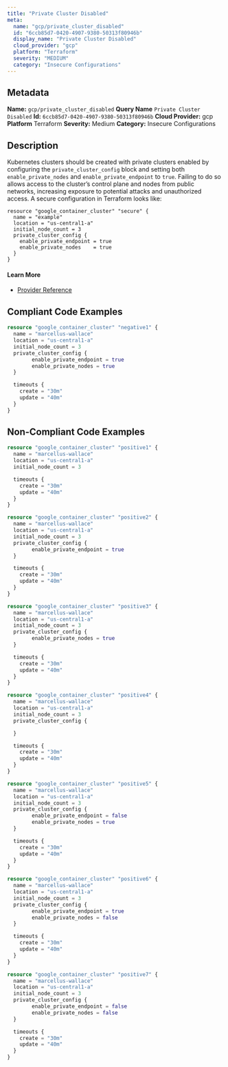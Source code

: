 ```yaml
---
title: "Private Cluster Disabled"
meta:
  name: "gcp/private_cluster_disabled"
  id: "6ccb85d7-0420-4907-9380-50313f80946b"
  display_name: "Private Cluster Disabled"
  cloud_provider: "gcp"
  platform: "Terraform"
  severity: "MEDIUM"
  category: "Insecure Configurations"
---
```

## Metadata
**Name:** `gcp/private_cluster_disabled`
**Query Name** `Private Cluster Disabled`
**Id:** `6ccb85d7-0420-4907-9380-50313f80946b`
**Cloud Provider:** gcp
**Platform** Terraform
**Severity:** Medium
**Category:** Insecure Configurations
## Description
Kubernetes clusters should be created with private clusters enabled by configuring the `private_cluster_config` block and setting both `enable_private_nodes` and `enable_private_endpoint` to `true`. Failing to do so allows access to the cluster’s control plane and nodes from public networks, increasing exposure to potential attacks and unauthorized access. A secure configuration in Terraform looks like:

```
resource "google_container_cluster" "secure" {
  name = "example"
  location = "us-central1-a"
  initial_node_count = 3
  private_cluster_config {
    enable_private_endpoint = true
    enable_private_nodes    = true
  }
}
```

#### Learn More

 - [Provider Reference](https://registry.terraform.io/providers/hashicorp/google/latest/docs/resources/container_cluster)


## Compliant Code Examples
```terraform
resource "google_container_cluster" "negative1" {
  name = "marcellus-wallace"
  location = "us-central1-a"
  initial_node_count = 3
  private_cluster_config {
        enable_private_endpoint = true
        enable_private_nodes = true
  }

  timeouts {
    create = "30m"
    update = "40m"
  }
}

```
## Non-Compliant Code Examples
```terraform
resource "google_container_cluster" "positive1" {
  name = "marcellus-wallace"
  location = "us-central1-a"
  initial_node_count = 3

  timeouts {
    create = "30m"
    update = "40m"
  }
}

resource "google_container_cluster" "positive2" {
  name = "marcellus-wallace"
  location = "us-central1-a"
  initial_node_count = 3
  private_cluster_config {
        enable_private_endpoint = true
  }

  timeouts {
    create = "30m"
    update = "40m"
  }
}

resource "google_container_cluster" "positive3" {
  name = "marcellus-wallace"
  location = "us-central1-a"
  initial_node_count = 3
  private_cluster_config {
        enable_private_nodes = true
  }

  timeouts {
    create = "30m"
    update = "40m"
  }
}

resource "google_container_cluster" "positive4" {
  name = "marcellus-wallace"
  location = "us-central1-a"
  initial_node_count = 3
  private_cluster_config {

  }

  timeouts {
    create = "30m"
    update = "40m"
  }
}

resource "google_container_cluster" "positive5" {
  name = "marcellus-wallace"
  location = "us-central1-a"
  initial_node_count = 3
  private_cluster_config {
        enable_private_endpoint = false
        enable_private_nodes = true
  }

  timeouts {
    create = "30m"
    update = "40m"
  }
}

resource "google_container_cluster" "positive6" {
  name = "marcellus-wallace"
  location = "us-central1-a"
  initial_node_count = 3
  private_cluster_config {
        enable_private_endpoint = true
        enable_private_nodes = false
  }

  timeouts {
    create = "30m"
    update = "40m"
  }
}

resource "google_container_cluster" "positive7" {
  name = "marcellus-wallace"
  location = "us-central1-a"
  initial_node_count = 3
  private_cluster_config {
        enable_private_endpoint = false
        enable_private_nodes = false
  }

  timeouts {
    create = "30m"
    update = "40m"
  }
}

```